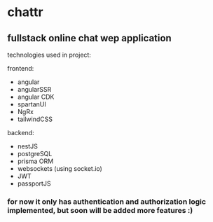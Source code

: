 # chattr

## fullstack online chat wep application 

technologies used in project:

frontend:
- angular
- angularSSR
- angular CDK
- spartanUI
- NgRx
- tailwindCSS

backend:
- nestJS
- postgreSQL
- prisma ORM
- websockets (using socket.io)
- JWT
- passportJS

### for now it only has authentication and authorization logic implemented, but soon will be added more features :) 

